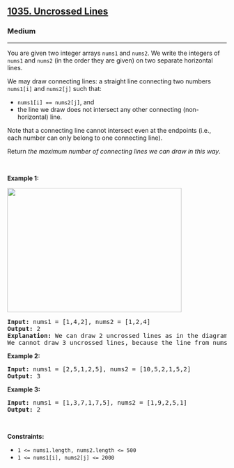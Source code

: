 <h2><a href="https://leetcode.com/problems/uncrossed-lines/">1035. Uncrossed Lines</a></h2><h3>Medium</h3><hr><div><p>You are given two integer arrays <code>nums1</code> and <code>nums2</code>. We write the integers of <code>nums1</code> and <code>nums2</code> (in the order they are given) on two separate horizontal lines.</p>

<p>We may draw connecting lines: a straight line connecting two numbers <code>nums1[i]</code> and <code>nums2[j]</code> such that:</p>

<ul>
	<li><code>nums1[i] == nums2[j]</code>, and</li>
	<li>the line we draw does not intersect any other connecting (non-horizontal) line.</li>
</ul>

<p>Note that a connecting line cannot intersect even at the endpoints (i.e., each number can only belong to one connecting line).</p>

<p>Return <em>the maximum number of connecting lines we can draw in this way</em>.</p>

<p>&nbsp;</p>
<p><strong>Example 1:</strong></p>
<img alt="" src="https://assets.leetcode.com/uploads/2019/04/26/142.png" style="width: 400px; height: 286px;">
<pre><strong>Input:</strong> nums1 = [1,4,2], nums2 = [1,2,4]
<strong>Output:</strong> 2
<strong>Explanation:</strong> We can draw 2 uncrossed lines as in the diagram.
We cannot draw 3 uncrossed lines, because the line from nums1[1] = 4 to nums2[2] = 4 will intersect the line from nums1[2]=2 to nums2[1]=2.
</pre>

<p><strong>Example 2:</strong></p>

<pre><strong>Input:</strong> nums1 = [2,5,1,2,5], nums2 = [10,5,2,1,5,2]
<strong>Output:</strong> 3
</pre>

<p><strong>Example 3:</strong></p>

<pre><strong>Input:</strong> nums1 = [1,3,7,1,7,5], nums2 = [1,9,2,5,1]
<strong>Output:</strong> 2
</pre>

<p>&nbsp;</p>
<p><strong>Constraints:</strong></p>

<ul>
	<li><code>1 &lt;= nums1.length, nums2.length &lt;= 500</code></li>
	<li><code>1 &lt;= nums1[i], nums2[j] &lt;= 2000</code></li>
</ul>
</div>
